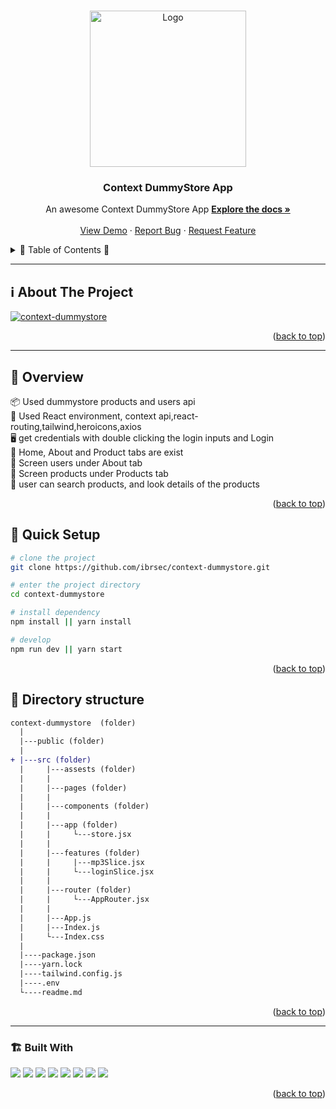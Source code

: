 <a name="readme-top"></a>
 
  
<!-- PROJECT LOGO -->
<br />
<div align="center">
   
  <a href="https://github.com/ibrsec/context-dummystore/">
    <img src="https://static.vecteezy.com/system/resources/previews/020/662/330/non_2x/store-icon-logo-illustration-vector.jpg" alt="Logo" width="250"   >
  </a>

  <h3 align="center">Context DummyStore App</h3>

  <p align="center">
    An awesome Context DummyStore App
    <a href="https://github.com/ibrsec/context-dummystore"><strong>Explore the docs »</strong></a>
    <br />
    <br />
    <a href="https://context-dummystore.vercel.app/">View Demo</a>
    ·
    <a href="https://github.com/ibrsec/context-dummystore/issues">Report Bug</a>
    ·
    <a href="https://github.com/ibrsec/context-dummystore/issues">Request Feature</a>
  </p>
</div>



<!-- TABLE OF CONTENTS -->
<details>
  <summary>📎 Table of Contents 📎 </summary>
  <ol>
    <li><a href="#about-the-project">About The Project</a></li>
     <!-- <li><a href="#figma">Figma</a></li> -->
     <li><a href="#overview">Overview</a></li>
     <li><a href="#quick-setup">Quick Setup</a></li>
     <li><a href="#directory-structure">Directory structure</a></li>
     <li><a href="#built-with">Built With</a></li>
    <!-- <li>
      <a href="#getting-started">Getting Started</a>
      <ul>
        <li><a href="#prerequisites">Prerequisites</a></li>
        <li><a href="#installation">Installation</a></li>
      </ul>
    </li>
    <li><a href="#usage">Usage</a></li>
    <li><a href="#roadmap">Roadmap</a></li>
    <li><a href="#contributing">Contributing</a></li>
    <li><a href="#license">License</a></li>
    <li><a href="#contact">Contact</a></li>
    <li><a href="#acknowledgments">Acknowledgments</a></li> -->

    
  </ol>
</details>





---

<!-- ABOUT THE PROJECT -->
<a name="about-the-project"></a>
## ℹ️ About The Project

[![context-dummystore](./public/project.gif)](https://context-dummystore.vercel.app/)




<p align="right">(<a href="#readme-top">back to top</a>)</p>


---

<!-- ## Figma 

<a href="https://www.figma.com/file/ePyCHKsx2ODB32uLgyUEEd/bootstrap-home-page?type=design&node-id=0%3A1&mode=design&t=edDzadCB9Ev5FS1a-1">Figma Link</a>  

  <p align="right">(<a href="#readme-top">back to top</a>)</p>




--- -->
<a name="overview"></a>
## 👀 Overview

📦 Used dummystore products and users api </br>
🎯 Used React environment, context api,react-routing,tailwind,heroicons,axios </br>
🖥 get credentials with double clicking the login inputs and Login </br>
🔩 Home, About and Product tabs are exist</br>
💪 Screen users under About tab</br>
🌱 Screen products under Products tab</br>
🐞 user can search products, and look details of the products   </br>
<!-- 💪   </br> -->


<p align="right">(<a href="#readme-top">back to top</a>)</p>


<a name="quick-setup"></a>
## 🛫 Quick Setup

```sh
# clone the project
git clone https://github.com/ibrsec/context-dummystore.git

# enter the project directory
cd context-dummystore

# install dependency
npm install || yarn install

# develop
npm run dev || yarn start
```

<p align="right">(<a href="#readme-top">back to top</a>)</p>


<!-- ## 🐞 Debug

![context-dummystore.gif](/context-dummystore.gif) -->








<a name="directory-structure"></a>
## 📂 Directory structure 

```diff
context-dummystore  (folder)
  |          
  |---public (folder) 
  |                
+ |---src (folder) 
  |     |---assests (folder) 
  |     |           
  |     |---pages (folder)       
  |     |           
  |     |---components (folder) 
  |     |    
  |     |---app (folder)       
  |     |     └---store.jsx       
  |     |          
  |     |---features (folder)       
  |     |     |---mp3Slice.jsx  
  |     |     └---loginSlice.jsx       
  |     |          
  |     |---router (folder)        
  |     |     └---AppRouter.jsx       
  |     |          
  |     |---App.js 
  |     |---Index.js
  |     └---Index.css
  |      
  |----package.json
  |----yarn.lock
  |----tailwind.config.js
  |----.env
  └----readme.md 
```

<p align="right">(<a href="#readme-top">back to top</a>)</p>

---

<a name="built-with"></a>
### 🏗️ Built With

 
<!-- https://dev.to/envoy_/150-badges-for-github-pnk  search skills-->

 <img src="https://img.shields.io/badge/HTML-239120?style=for-the-badge&logo=html5&logoColor=white">
 <img src="https://img.shields.io/badge/CSS-239120?&style=for-the-badge&logo=css3&logoColor=white&color=red"> 
 <img src="https://img.shields.io/badge/JavaScript-F7DF1E?style=for-the-badge&logo=javascript&logoColor=black"> 
 <!-- <img src="https://img.shields.io/badge/Bootstrap-563D7C?style=for-the-badge&logo=bootstrap&logoColor=white">  -->
 <!-- <img src="https://img.shields.io/badge/Sass-CC6699?style=for-the-badge&logo=sass&logoColor=white">  -->
 <!-- <img src="https://img.shields.io/badge/Vite-AB4BFE?style=for-the-badge&logo=vite&logoColor=FFC920">  -->
 <img src="https://img.shields.io/badge/React-20232A?style=for-the-badge&logo=react&logoColor=61DAFB"> 
 <img src="https://img.shields.io/badge/React_Router-CA4245?style=for-the-badge&logo=react-router&logoColor=white"> 

 <!-- <img src="https://img.shields.io/badge/Redux-593D88?style=for-the-badge&logo=redux&logoColor=white">  -->
 <img src="https://img.shields.io/badge/Context API-593D88?style=for-the-badge&logo=context&logoColor=white"> 


 <img src="https://img.shields.io/badge/Axios-593D88?style=for-the-badge&logo=axios&logoColor=white"> 
 <img src="https://img.shields.io/badge/Tailwind_CSS-38B2AC?style=for-the-badge&logo=tailwind-css&logoColor=white"> 

 <!-- <img src="https://img.shields.io/badge/Material--UI-0081CB?style=for-the-badge&logo=material-ui&logoColor=white">  -->
 




<p align="right">(<a href="#readme-top">back to top</a>)</p>


